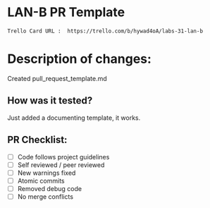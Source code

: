 # LAN-B PR Template 
	Trello Card URL :  https://trello.com/b/hywad4oA/labs-31-lan-b

# Description of changes: 

Created pull_request_template.md

## How was it tested? 

Just added a documenting template, it works.

## PR Checklist: 

- [ ] Code follows project guidelines
- [ ] Self reviewed / peer reviewed 
- [ ] New warnings fixed
- [ ] Atomic commits 
- [ ] Removed debug code
- [ ] No merge conflicts 